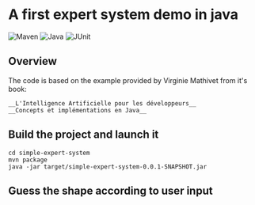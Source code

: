 

# A first expert system demo in java

![Maven](https://img.shields.io/badge/maven-%3E%3D3.8.1-br.svg)
![Java](https://img.shields.io/badge/java-%3E%3D11-brightgreen.svg)
![JUnit](https://img.shields.io/badge/junit5-5.5.2-brightgreen.svg)

## Overview

The code is based on the example provided by Virginie Mathivet from it's book:

    __L'Intelligence Artificielle pour les développeurs__
    __Concepts et implémentations en Java__


## Build the project and launch it


```
cd simple-expert-system
mvn package
java -jar target/simple-expert-system-0.0.1-SNAPSHOT.jar

```

## Guess the shape according to user input

